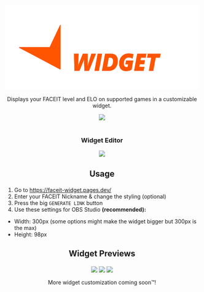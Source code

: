  <p align="center"><a href="https://faceit-widget.pages.dev/"><img src="https://raw.githubusercontent.com/jelolul/faceit-widget/main/public/assets/icons/faceit-widget-logo.svg" width=582px height=220px></a></p>

<p align="center">Displays your FACEIT level and ELO on supported games in a customizable widget.</p>

<p align="center"><a href="https://ko-fi.com/L3L565L7Y"><img src="https://ko-fi.com/img/githubbutton_sm.svg"></a>

#

### <p align="center">Widget Editor

<p align="center"><a href=""><img src="https://github.com/user-attachments/assets/40a20e81-adc8-476f-8649-8457ce8c1e26"></a></p>

## <p align="center">Usage</p>

1. Go to https://faceit-widget.pages.dev/
2. Enter your FACEIT Nickname & change the styling (optional)
3. Press the big `GENERATE LINK` button
4. Use these settings for OBS Studio **(recommended):**
- Width: 300px (some options might make the widget bigger but 300px is the max)
- Height: 98px

## <p align="center">Widget Previews</p>

<p align="center">
  <a href="https://faceit-widget.pages.dev/widget-editor?nickname=FrozenBag&game=cs2&background-color=1f1f22&text-color=ffffff&border-radius=24" alt="Widget Example">
      <img src="https://github.com/jelolul/faceit-tracker/assets/57115853/ae02d8fc-1731-49db-b622-fa349bf5d857" /></a>
  <a href="https://faceit-widget.pages.dev/widget-editor?nickname=jelolul&game=cs2&background-color=eeeeee&text-color=000000&border-radius=24" alt="Widget Example">
      <img src="https://github.com/jelolul/faceit-tracker/assets/57115853/13a3e2b9-9556-41c0-936c-51b72db4189b" /></a>
  <a href="https://faceit-widget.pages.dev/widget-editor?nickname=s1mple&game=cs2&background-color=ff5500&text-color=ffffff&border-radius=5" alt="Widget Example">
      <img src="https://github.com/jelolul/faceit-tracker/assets/57115853/ad642b40-8e4b-46bb-9444-668bcfc9a313" /></a>
  <p align="center">
    More widget customization coming soon™️!
  </p>
</p>
